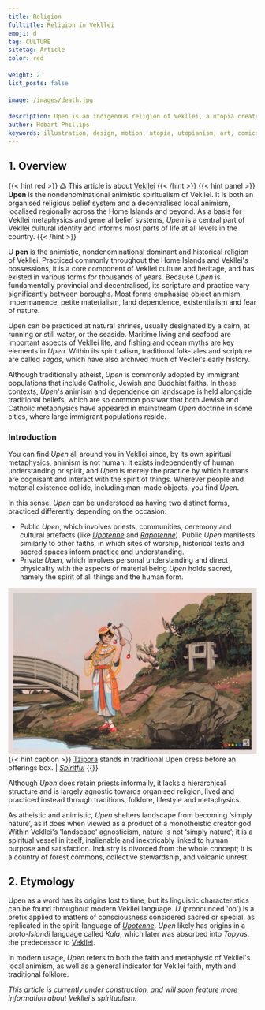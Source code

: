 ```yaml
---
title: Religion
fulltitle: Religion in Vekllei
emoji: d
tag: CULTURE
sitetag: Article
color: red

weight: 2
list_posts: false

image: /images/death.jpg

description: Upen is an indigenous religion of Vekllei, a utopia created by Hobart Phillips.
author: Hobart Phillips
keywords: illustration, design, motion, utopia, utopianism, art, comics, comic, hobart, phillips, vekllei, millmint
---
```

## 1. Overview
{{< hint red >}}
߷ This article is about [Vekllei](/utopia/vekllei)
{{< /hint >}}
{{< hint panel >}}
**Upen** is the nondenominational animistic spiritualism of Vekllei. It is both an organised religious belief system and a decentralised local animism, localised regionally across the Home Islands and beyond. As a basis for Vekllei metaphysics and general belief systems, *Upen* is a central part of Vekllei cultural identity and informs most parts of life at all levels in the country.
{{< /hint >}}

<span class="fc">U</span>
**pen** is the animistic, nondenominational dominant and historical religion of Vekllei. Practiced commonly throughout the Home Islands and Vekllei's possessions, it is a core component of Vekllei culture and heritage, and has existed in various forms for thousands of years. Because *Upen* is fundamentally provincial and decentralised, its scripture and practice vary significantly between boroughs. Most forms emphasise object animism, impermanence, petite materialism, land dependence, existentialism and fear of nature.

Upen can be practiced at natural shrines, usually designated by a cairn, at running or still water, or the seaside. Maritime living and seafood are important aspects of Vekllei life, and fishing and ocean myths are key elements in *Upen*. Within its spiritualism, traditional folk-tales and scripture are called *sagas*, which have also archived much of Vekllei's early history.

Although traditionally atheist, *Upen* is commonly adopted by immigrant populations that include Catholic, Jewish and Buddhist faiths. In these contexts, *Upen*'s animism and dependence on landscape is held alongside traditional beliefs, which are so common postwar that both Jewish and Catholic metaphysics have appeared in mainstream *Upen* doctrine in some cities, where large immigrant populations reside.

### Introduction


You can find *Upen* all around you in Vekllei since, by its own spiritual metaphysics, animism is not human. It exists independently of human understanding or spirit, and *Upen* is merely the practice by which humans are cognisant and interact with the spirit of things. Wherever people and material existence collide, including man-made objects, you find *Upen*.

In this sense, *Upen* can be understood as having two distinct forms, practiced differently depending on the occasion:

* Public *Upen*, which involves priests, communities, ceremony and cultural artefacts (like [*Upotenne*](/utopia/vekllei/language/#25--upotenne) and [*Rapotenne*](/utopia/vekllei/language/#23--rapotenne)). Public *Upen* manifests similarly to other faiths, in which sites of worship, historical texts and sacred spaces inform practice and understanding.
* Private *Upen*, which involves personal understanding and direct physicality with the aspects of material being *Upen* holds sacred, namely the spirit of all things and the human form.

![img](/images/spiritful.jpg)
{{< hint caption >}}
[Tzipora](/utopia/characters/#tzipora-zelda-desmoisnes) stands in traditional Upen dress before an offerings box. | *[Spiritful](/posts/2021-06-19-spiritful/)*
{{</hint>}}

Although *Upen* does retain priests informally, it lacks a hierarchical structure and is largely agnostic towards organised religion, lived and practiced instead through traditions, folklore, lifestyle and metaphysics.

As atheistic and animistic, *Upen* shelters landscape from becoming ‘simply nature’, as it does when viewed as a product of a monotheistic creator god. Within Vekllei's 'landscape' agnosticism, nature is not ‘simply nature’; it is a spiritual vessel in itself, inalienable and inextricably linked to human purpose and satisfaction. Industry is divorced from the whole concept; it is a country of forest commons, collective stewardship, and volcanic unrest.

## 2. Etymology

Upen as a word has its origins lost to time, but its linguistic characteristics can be found throughout modern Vekllei language. *U* (pronounced 'oo') is a prefix applied to matters of consciousness considered sacred or special, as replicated in the spirit-language of [*Upotenne*](/utopia/vekllei/language/#6-upotenne). *Upen* likely has origins in a proto-*Islandi* language called *Kala*, which later was absorbed into *Topyas*, the predecessor to [Vekllei](/utopia/vekllei/culture/language).

In modern usage, *Upen* refers to both the faith and metaphysic of Vekllei's local animism, as well as a general indicator for Vekllei faith, myth and traditional folklore.

*This article is currently under construction, and will soon feature more information about Vekllei's spiritualism.*
